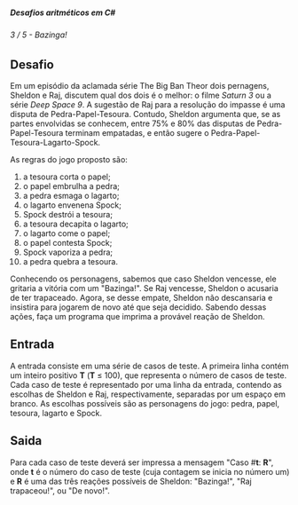 ##### Desafios aritméticos em C#

###### 3 / 5 - Bazinga!

## Desafio

Em um episódio da aclamada série The Big Ban Theor dois pernagens, Sheldon e Raj, discutem qual dos dois é o melhor: o filme *Saturn 3* ou a série *Deep Space 9*. A sugestão de Raj para a resolução do impasse é uma disputa de Pedra-Papel-Tesoura. Contudo, Sheldon argumenta que, se as partes envolvidas se conhecem, entre 75% e 80% das disputas de Pedra-Papel-Tesoura terminam empatadas, e então sugere o Pedra-Papel-Tesoura-Lagarto-Spock.

As regras do jogo proposto são:

1. a tesoura corta o papel;
2. o papel embrulha a pedra;
3. a pedra esmaga o lagarto;
4. o lagarto envenena Spock;
5. Spock destrói a tesoura;
6. a tesoura decapita o lagarto;
7. o lagarto come o papel;
8. o papel contesta Spock;
9. Spock vaporiza a pedra;
10. a pedra quebra a tesoura.

Conhecendo os personagens, sabemos que caso Sheldon vencesse, ele gritaria a vitória com um "Bazinga!". Se Raj vencesse, Sheldon o acusaria de ter trapaceado. Agora, se desse empate, Sheldon não descansaria e insistira para jogarem de novo até que seja decidido. Sabendo dessas ações, faça um programa que imprima a provável reação de Sheldon.

## Entrada

A entrada consiste em uma série de casos de teste. A primeira linha contém um inteiro positivo **T** (**T** ≤ 100), que representa o número de casos de teste. Cada caso de teste é representado por uma linha da entrada, contendo as escolhas de Sheldon e Raj, respectivamente, separadas por um espaço em branco. As escolhas possíveis são as personagens do jogo: pedra, papel, tesoura, lagarto e Spock.

## Saida

Para cada caso de teste deverá ser impressa a mensagem "Caso #**t**: **R**", onde **t** é o número do caso de teste (cuja contagem se inicia no número um) e **R** é uma das três reações possíveis de Sheldon: "Bazinga!", "Raj trapaceou!", ou "De novo!".